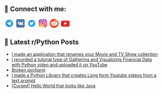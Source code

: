 ## 🔎 Connect with me:
[<img src="https://github.com/bullbesh/bullbesh/blob/main/images/Telegram.png" width="32" height="32" />](https://t.me/bullbesh)
[<img src="https://github.com/bullbesh/bullbesh/blob/main/images/VK.png" width="32" height="32" />](https://vk.com/bullbesh)
[<img src="https://github.com/bullbesh/bullbesh/blob/main/images/Twitter.png" width="32" height="32" />](https://twitter.com/bullbesh1)
[<img src="https://github.com/bullbesh/bullbesh/blob/main/images/Instagram.png" width="32" height="32" />](https://www.instagram.com/bullbesh)
[<img src="https://github.com/bullbesh/bullbesh/blob/main/images/Reddit.png" width="32" height="32" />](https://www.reddit.com/user/bullbesh)
[<img src="https://github.com/bullbesh/bullbesh/blob/main/images/YouTube.png" width="32" height="32" />](https://www.youtube.com/channel/UCtfjRs6uzgq5mfm8S06WTcg)

## 📕 Latest r/Python Posts
<!-- BLOG-POST-LIST:START -->
- [I made an application that renames your Movie and TV Show collection](https://www.reddit.com/r/Python/comments/15p57gz/i_made_an_application_that_renames_your_movie_and/)
- [I recorded a tutorial type of Gathering and Visualizing Financial Data with Python video and uploaded it on YouTube](https://www.reddit.com/r/Python/comments/15p4rrl/i_recorded_a_tutorial_type_of_gathering_and/)
- [Broken pycharm](https://www.reddit.com/r/Python/comments/15p4lqe/broken_pycharm/)
- [I made a Python Library that creates Long form Youtube videos from a text prompt](https://www.reddit.com/r/Python/comments/15p3ub0/i_made_a_python_library_that_creates_long_form/)
- [[Cursed] Hello World that looks like Java](https://www.reddit.com/r/Python/comments/15p34aj/cursed_hello_world_that_looks_like_java/)
<!-- BLOG-POST-LIST:END -->
